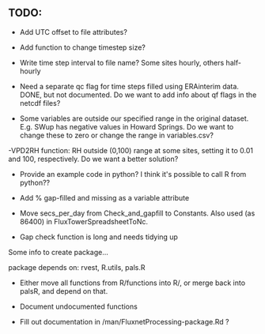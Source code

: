 TODO:
----

- Add UTC offset to file attributes?

- Add function to change timestep size?

- Write time step interval to file name? Some sites hourly, others half-hourly

- Need a separate qc flag for time steps filled using ERAinterim data. DONE, but not documented. Do we want to add info about qf flags in the netcdf files?

- Some variables are outside our specified range in the original dataset. E.g. SWup has negative values in Howard Springs. Do we want to  change these to zero or change the range in variables.csv?

-VPD2RH function: RH outside (0,100) range at some sites, setting it to 0.01 and 100, respectively. Do we want a better solution?

- Provide an example code in python? I think it's possible to call R from python??

- Add % gap-filled and missing as a variable attribute

- Move secs_per_day from Check_and_gapfill to Constants. Also used (as 86400) in FluxTowerSpreadsheetToNc.

- Gap check function is long and needs tidying up



Some info to create package...

package depends on: rvest, R.utils, pals.R

- Either move all functions from R/functions into R/, or merge back into palsR, and depend on that.

- Document undocumented functions
- Fill out documentation in /man/FluxnetProcessing-package.Rd ?

